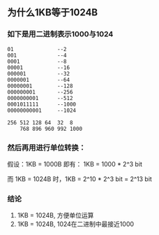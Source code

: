## 为什么1KB等于1024B

### 如下是用二进制表示1000与1024
```
01		        --2
001		        --4
0001 			--8
00001			--16
000001			--32  
0000001			--64
00000001		--128
000000001		--256
0000000001		--512
0001011111		--1000
00000000001		--1024

256 512 128 64	32	8
    768 896 960 992 1000
```

### 然后再用进行单位转换：
假设：1KB = 1000B 即有： 1KB = 1000 * 2^3 bit

而 1KB = 1024B 时，1KB = 2^10 * 2^3 bit = 2^13 bit


### 结论
1. 1KB = 1024B, 方便单位运算
2. 1KB = 1024B, 1024在二进制中最接近1000
